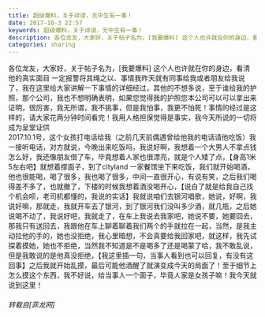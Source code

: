 ```yaml
---
title: 超级爆料，关于诽谤，无中生有一事！
date: 2017-10-3 22:57
keywords: 超级爆料，关于诽谤，无中生有一事！
description: 各位龙友，大家好，关于帖子名为，[我要爆料] 这个人也许就在你的身边，看清他的真实面目 一定报警将其绳之以、事情我昨天就有同事给我或者朋友给我说了，我在这里给大家讲解一下事情的详细经过，其他的不想多说，至于谁给我的护照，那个公司，我也不想明确表明，如果您觉得我的护照您本公司可以可以拿出来证明，很厉害，我无所谓，我不挑事，但是我怕事，我更不怕死！事情的经过是这样的，请大家花两分钟时间看完！我用人格担保觉得是事实，我今天所说的一切将成为呈堂证供2017.10.1号，这个女孩打电话给我（之前几天前偶遇曾给他我的电话请他吃饭）我一接听电话，对方就说，今晚出来吃饭吗，我说好啊，我想着一个大男人不拿点钱怎么好，我还像朋友借了车，毕竟想着人家也很漂亮，就是个人矮了点，【身高1米5左右吧】就想着撑面子，到了cltyland 一家餐馆坐下来吃饭，我们就开始喝酒，他也很能喝，喝了很多，我也喝了很多，中间一直很开心，有说有笑，之后我们喝得差不多了，也就撤了，下楼的时候我想着酒没喝开心，【说白了就是给我自己找个机会呗，老司机都懂的，我说的实话】我就说咱们去银河唱歌，她说，好啊，我说好嘛，那就走，我就开车去了银河，到了银河我们没叫多少酒，就几瓶，之后她说喝不动了，我说好吧，我就走了，在车上我说去我家吧，她说不要，她要回去，那我只有送回去，我跟他在车上聊着聊着我们两个的手就拉在一起，当然，是我主动拉他的手的，她也没拒绝，我心里暗想，不会真要给我回家吧，就这样，我先试探着摸她，她也不拒绝，当然我不知道是不是喝多了还是喝蒙了哈，我不敢乱说，但是我敢说的是他真没拒绝，【我这里插一句，当事人看到也可以回复，有没有这回事】之后我就开始乱摸，最后可能他酒醒了就演变成今天的局面了！至于细节上怎么摸这个东西，我不好说，给当事人一个面子，毕竟人家是女孩子嘛！我今天就说到这里！
categories: sharing
---
```

<td class="t_f" id="postmessage_912745">

各位龙友，大家好，关于帖子名为，[我要爆料] 这个人也许就在你的身边，看清他的真实面目 一定报警将其绳之以、事情我昨天就有同事给我或者朋友给我说了，我在这里给大家讲解一下事情的详细经过，其他的不想多说，至于谁给我的护照，那个公司，我也不想明确表明，如果您觉得我的护照您本公司可以可以拿出来证明，很厉害，我无所谓，我不挑事，但是我怕事，我更不怕死！事情的经过是这样的，请大家花两分钟时间看完！我用人格担保觉得是事实，我今天所说的一切将成为呈堂证供<br/>
2017.10.1号，这个女孩打电话给我（之前几天前偶遇曾给他我的电话请他吃饭）我一接听电话，对方就说，今晚出来吃饭吗，我说好啊，我想着一个大男人不拿点钱怎么好，我还像朋友借了车，毕竟想着人家也很漂亮，就是个人矮了点，【身高1米5左右吧】就想着撑面子，到了cltyland 一家餐馆坐下来吃饭，我们就开始喝酒，他也很能喝，喝了很多，我也喝了很多，中间一直很开心，有说有笑，之后我们喝得差不多了，也就撤了，下楼的时候我想着酒没喝开心，【说白了就是给我自己找个机会呗，老司机都懂的，我说的实话】我就说咱们去银河唱歌，她说，好啊，我说好嘛，那就走，我就开车去了银河，到了银河我们没叫多少酒，就几瓶，之后她说喝不动了，我说好吧，我就走了，在车上我说去我家吧，她说不要，她要回去，那我只有送回去，我跟他在车上聊着聊着我们两个的手就拉在一起，当然，是我主动拉他的手的，她也没拒绝，我心里暗想，不会真要给我回家吧，就这样，我先试探着摸她，她也不拒绝，当然我不知道是不是喝多了还是喝蒙了哈，我不敢乱说，但是我敢说的是他真没拒绝，【我这里插一句，当事人看到也可以回复，有没有这回事】之后我就开始乱摸，最后可能他酒醒了就演变成今天的局面了！至于细节上怎么摸这个东西，我不好说，给当事人一个面子，毕竟人家是女孩子嘛！我今天就说到这里！</td>
###### 转载自[菲龙网]